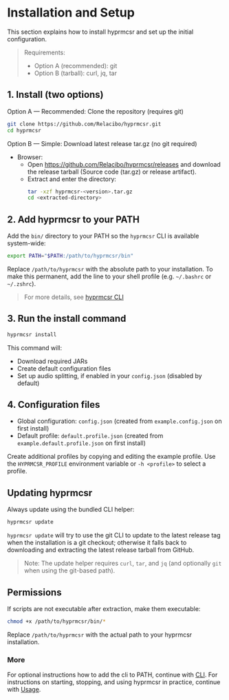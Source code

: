 # Installation and Setup

This section explains how to install hyprmcsr and set up the initial configuration.

> Requirements:
> - Option A (recommended): git
> - Option B (tarball): curl, jq, tar

## 1. Install (two options)

Option A — Recommended: Clone the repository (requires git)
```bash
git clone https://github.com/Relacibo/hyprmcsr.git
cd hyprmcsr
```

Option B — Simple: Download latest release tar.gz (no git required)

- Browser:
  - Open https://github.com/Relacibo/hyprmcsr/releases and download the release tarball (Source code (tar.gz) or release artifact).
  - Extract and enter the directory:
    ```bash
    tar -xzf hyprmcsr-<version>.tar.gz
    cd <extracted-directory>
    ```


## 2. Add hyprmcsr to your PATH

Add the `bin/` directory to your PATH so the `hyprmcsr` CLI is available system-wide:

```bash
export PATH="$PATH:/path/to/hyprmcsr/bin"
```

Replace `/path/to/hyprmcsr` with the absolute path to your installation. To make this permanent, add the line to your shell profile (e.g. `~/.bashrc` or `~/.zshrc`).

> For more details, see [hyprmcsr CLI](./002-cli.md)

## 3. Run the install command

```bash
hyprmcsr install
```
This command will:
- Download required JARs
- Create default configuration files
- Set up audio splitting, if enabled in your `config.json` (disabled by default)

## 4. Configuration files

- Global configuration: `config.json` (created from `example.config.json` on first install)  
- Default profile: `default.profile.json` (created from `example.default.profile.json` on first install)

Create additional profiles by copying and editing the example profile. Use the `HYPRMCSR_PROFILE` environment variable or `-h <profile>` to select a profile.

## Updating hyprmcsr

Always update using the bundled CLI helper:

```bash
hyprmcsr update
```

`hyprmcsr update` will try to use the git CLI to update to the latest release tag when the installation is a git checkout; otherwise it falls back to downloading and extracting the latest release tarball from GitHub.

> Note: The update helper requires `curl`, `tar`, and `jq` (and optionally `git` when using the git-based path).

## Permissions

If scripts are not executable after extraction, make them executable:

```bash
chmod +x /path/to/hyprmcsr/bin/*
```

Replace `/path/to/hyprmcsr` with the actual path to your hyprmcsr installation.

### More

For optional instructions how to add the cli to PATH, continue with [CLI](002-cli.md).
For instructions on starting, stopping, and using hyprmcsr in practice, continue with [Usage](./003-usage.md).
